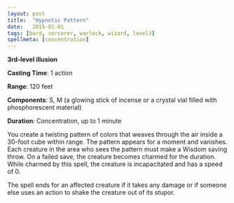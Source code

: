 ```yaml
---
layout: post
title:  "Hypnotic Pattern"
date:   2015-01-01
tags: [bard, sorcerer, warlock, wizard, level3]
spellmeta: [concentration]
---
```


**3rd-level illusion**

**Casting Time**: 1 action

**Range**: 120 feet

**Components**: S, M (a glowing stick of incense or a crystal vial filled with phosphorescent material)

**Duration**: Concentration, up to 1 minute

You create a twisting pattern of colors that weaves through the air inside a 30-foot cube within range. The pattern appears for a moment and vanishes. Each creature in the area who sees the pattern must make a Wisdom saving throw. On a failed save, the creature becomes charmed for the duration. While charmed by this spell, the creature is incapacitated and has a speed of 0.

The spell ends for an affected creature if it takes any damage or if someone else uses an action to shake the creature out of its stupor.
